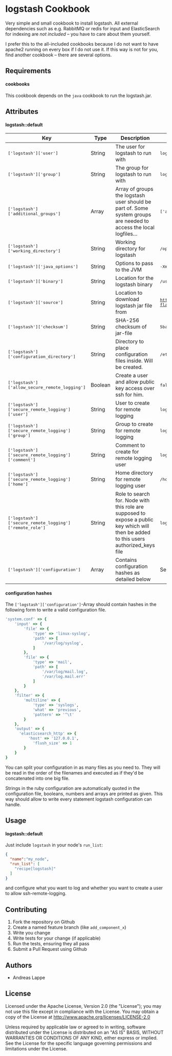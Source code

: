 logstash Cookbook
=================

Very simple and small cookbook to install logstash. All external
dependencies such as e.g. RabbitMQ or redis for input and ElasticSearch
for indexing are *not included* – you have to care about them yourself.

I prefer this to the all-included cookbooks because I do not want to
have apache2 running on every box if I do not use it. If this way is not
for you, find another cookbook – there are several options.

Requirements
------------

#### cookbooks

This cookbook depends on the `java` cookbook to run the logstash.jar.

Attributes
----------

#### logstash::default
| Key | Type | Description | Default |
|-----|------|-------------|---------|
|<tt>['logstash']['user']</tt>|String|The user for logstash to run with|<tt>logstash</tt>|
|<tt>['logstash']['group']</tt>|String|The group for logstash to run with|<tt>logstash</tt>|
|<tt>['logstash']['additional_groups']</tt>|Array|Array of groups the logstash user should be part of. Some system groups are needed to access the local logfiles…|<tt>['adm','root']</tt>|
|<tt>['logstash']['working_directory']</tt>|String|Working directory for logstash|<tt>/opt/logstash</tt>|
|<tt>['logstash']['java_options']</tt>|String|Options to pass to the JVM|<tt>-Xms512m -Xmx512m</tt>|
|<tt>['logstash']['binary']</tt>|String|Location for the logstash binary|<tt>/usr/local/bin/logstash.jar</tt>|
|<tt>['logstash']['source']</tt>|String|Location to download logstash jar file from|<tt>https://logstash.objects.dreamhost.com/release/logstash-1.1.13-flatjar.jar</tt>|
|<tt>['logstash']['checksum']</tt>|String|SHA-256 checksum of jar-file|<tt>5ba0639ff4da064c2a4f6a04bd7006b1997a6573859d3691e210b6855e1e47f1</tt>|
|<tt>['logstash']['configuration_directory']</tt>|String|Directory to place configuration files inside. Will be created.|<tt>/etc/logstash/conf.d'</tt>|
|<tt>['logstash']['allow_secure_remote_logging']</tt>|Boolean|Create a user and allow public key access over ssh for him.|<tt>false</tt>|
|<tt>['logstash']['secure_remote_logging']['user']</tt>|String|User to create for remote logging|<tt>logging</tt>|
|<tt>['logstash']['secure_remote_logging']['group']</tt>|String|Group to create for remote logging|<tt>logging</tt>|
|<tt>['logstash']['secure_remote_logging']['comment']</tt>|String|Comment to create for remote logging user|<tt>logging</tt>|
|<tt>['logstash']['secure_remote_logging']['home']</tt>|String|Home directory for remote logging user|<tt>/home/logging</tt>|
|<tt>['logstash']['secure_remote_logging']['remote_role']</tt>|String|Role to search for. Node with this role are supposed to expose a public key which will then be added to this users authorized_keys file|<tt>logstash-client</tt>|
|<tt>['logstash']['configuration']</tt>|Array|Contains configuration hashes as detailed below|See attributes file|

#### configuration hashes

The `['logstash']['configuration']`-Array should contain hashes in the
following form to write a valid configuration file.

```ruby
'system.conf' => {
	'input' => {
		'file' => {
			'type' => 'linux-syslog',
			'path' => [
				'/var/log/syslog',
			]
		},
		'file' => {
			'type' => 'mail',
			'path' => [
				'/var/log/mail.log',
				'/var/log.mail.err'
			]
		}
	},
	'filter' => {
		'multiline' => {
			'type' => 'syslogs',
			'what' => 'previous',
			'pattern' => '^\t'
		}
	},
	'output' => {
	  'elasticsearch_http' => {
		  'host' => '127.0.0.1',
			'flush_size' => 1
		}
	}
}
```

You can split your configuration in as many files as you need to. They
will be read in the order of the filenames and executed as if they'd be
concatenated into one big file.

Strings in the ruby configuration are automatically quoted in the
configuration file, booleans, numbers and arrays are printed as given.
This way should allow to write every statement logstash configuration
can handle.

Usage
-----
#### logstash::default

Just include `logstash` in your node's `run_list`:

```json
{
  "name":"my_node",
  "run_list": [
    "recipe[logstash]"
  ]
}
```

and configure what you want to log and whether you want to create a user
to allow ssh-remote-logging.

Contributing
------------

1. Fork the repository on Github
2. Create a named feature branch (like `add_component_x`)
3. Write you change
4. Write tests for your change (if applicable)
5. Run the tests, ensuring they all pass
6. Submit a Pull Request using Github

Authors
-------

* Andreas Lappe

License
-------

Licensed under the Apache License, Version 2.0 (the "License"); you may not use this file except in compliance with the License. You may obtain a copy of the License at http://www.apache.org/licenses/LICENSE-2.0

Unless required by applicable law or agreed to in writing, software distributed under the License is distributed on an "AS IS" BASIS, WITHOUT WARRANTIES OR CONDITIONS OF ANY KIND, either express or implied. See the License for the specific language governing permissions and limitations under the License.
